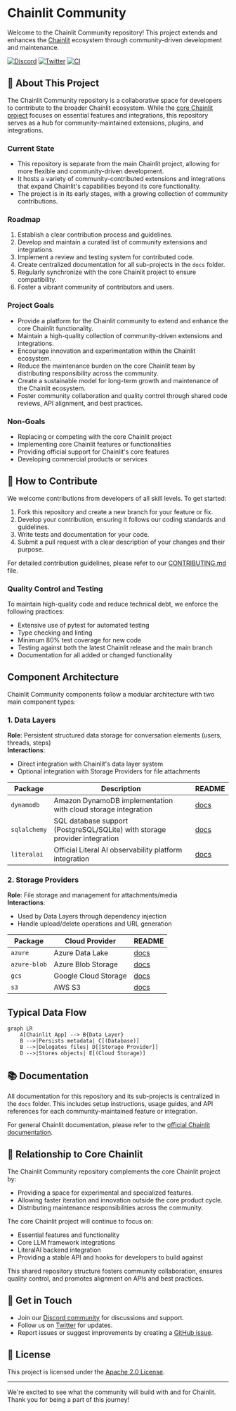 # Chainlit Community

Welcome to the Chainlit Community repository! This project extends and enhances the [Chainlit](https://chainlit.io/) ecosystem through community-driven development and maintenance.

[![Discord](https://dcbadge.vercel.app/api/server/ZThrUxbAYw?style=flat)](https://discord.gg/k73SQ3FyUh)
[![Twitter](https://img.shields.io/twitter/url/https/twitter.com/chainlit_io.svg?style=social&label=Follow%20%40chainlit_io)](https://twitter.com/chainlit_io)
[![CI](https://github.com/Chainlit/chainlit-community/actions/workflows/ci.yaml/badge.svg)](https://github.com/Chainlit/chainlit-community/actions/workflows/ci.yaml)

## 🌟 About This Project

The Chainlit Community repository is a collaborative space for developers to contribute to the broader Chainlit ecosystem. While the [core Chainlit project](https://github.com/Chainlit/chainlit) focuses on essential features and integrations, this repository serves as a hub for community-maintained extensions, plugins, and integrations.

### Current State

- This repository is separate from the main Chainlit project, allowing for more flexible and community-driven development.
- It hosts a variety of community-contributed extensions and integrations that expand Chainlit's capabilities beyond its core functionality.
- The project is in its early stages, with a growing collection of community contributions.

### Roadmap

1. Establish a clear contribution process and guidelines.
1. Develop and maintain a curated list of community extensions and integrations.
1. Implement a review and testing system for contributed code.
1. Create centralized documentation for all sub-projects in the `docs` folder.
1. Regularly synchronize with the core Chainlit project to ensure compatibility.
1. Foster a vibrant community of contributors and users.

### Project Goals

- Provide a platform for the Chainlit community to extend and enhance the core Chainlit functionality.
- Maintain a high-quality collection of community-driven extensions and integrations.
- Encourage innovation and experimentation within the Chainlit ecosystem.
- Reduce the maintenance burden on the core Chainlit team by distributing responsibility across the community.
- Create a sustainable model for long-term growth and maintenance of the Chainlit ecosystem.
- Foster community collaboration and quality control through shared code reviews, API alignment, and best practices.

### Non-Goals

- Replacing or competing with the core Chainlit project
- Implementing core Chainlit features or functionalities
- Providing official support for Chainlit's core features
- Developing commercial products or services

## 🤝 How to Contribute

We welcome contributions from developers of all skill levels. To get started:

1. Fork this repository and create a new branch for your feature or fix.
1. Develop your contribution, ensuring it follows our coding standards and guidelines.
1. Write tests and documentation for your code.
1. Submit a pull request with a clear description of your changes and their purpose.

For detailed contribution guidelines, please refer to our [CONTRIBUTING.md](CONTRIBUTING.md) file.

### Quality Control and Testing

To maintain high-quality code and reduce technical debt, we enforce the following practices:

- Extensive use of pytest for automated testing
- Type checking and linting
- Minimum 80% test coverage for new code
- Testing against both the latest Chainlit release and the main branch
- Documentation for all added or changed functionality

## Component Architecture

Chainlit Community components follow a modular architecture with two main component types:

### 1. Data Layers
**Role**: Persistent structured data storage for conversation elements (users, threads, steps)  
**Interactions**:  
- Direct integration with Chainlit's data layer system  
- Optional integration with Storage Providers for file attachments  

| Package | Description | README |
|---------|-------------|--------|
| `dynamodb` | Amazon DynamoDB implementation with cloud storage integration | [docs](packages/data_layers/dynamodb/README.md) |
| `sqlalchemy` | SQL database support (PostgreSQL/SQLite) with storage provider integration | [docs](packages/data_layers/sqlalchemy/README.md) |
| `literalai` | Official Literal AI observability platform integration | [docs](packages/data_layers/literalai/README.md) |

### 2. Storage Providers
**Role**: File storage and management for attachments/media  
**Interactions**:  
- Used by Data Layers through dependency injection  
- Handle upload/delete operations and URL generation  

| Package | Cloud Provider | README |
|---------|----------------|--------|
| `azure` | Azure Data Lake | [docs](packages/storage_clients/azure/README.md) |
| `azure-blob` | Azure Blob Storage | [docs](packages/storage_clients/azure_blob/README.md) |
| `gcs` | Google Cloud Storage | [docs](packages/storage_clients/gcs/README.md) |
| `s3` | AWS S3 | [docs](packages/storage_clients/s3/README.md) |

## Typical Data Flow
```mermaid
graph LR
    A[Chainlit App] --> B{Data Layer}
    B -->|Persists metadata| C[(Database)]
    B -->|Delegates files| D[[Storage Provider]]
    D -->|Stores objects| E[(Cloud Storage)]
```

## 📚 Documentation

All documentation for this repository and its sub-projects is centralized in the `docs` folder. This includes setup instructions, usage guides, and API references for each community-maintained feature or integration.

For general Chainlit documentation, please refer to the [official Chainlit documentation](https://docs.chainlit.io).

## 🔗 Relationship to Core Chainlit

The Chainlit Community repository complements the core Chainlit project by:

- Providing a space for experimental and specialized features.
- Allowing faster iteration and innovation outside the core product cycle.
- Distributing maintenance responsibilities across the community.

The core Chainlit project will continue to focus on:

- Essential features and functionality
- Core LLM framework integrations
- LiteralAI backend integration
- Providing a stable API and hooks for developers to build against

This shared repository structure fosters community collaboration, ensures quality control, and promotes alignment on APIs and best practices.

## 📣 Get in Touch

- Join our [Discord community](https://discord.gg/k73SQ3FyUh) for discussions and support.
- Follow us on [Twitter](https://twitter.com/chainlit_io) for updates.
- Report issues or suggest improvements by creating a [GitHub issue](https://github.com/chainlit-community/chainlit-community/issues).

## 📄 License

This project is licensed under the [Apache 2.0 License](LICENSE).

______________________________________________________________________

We're excited to see what the community will build with and for Chainlit. Thank you for being a part of this journey!
